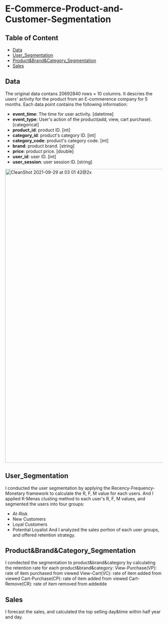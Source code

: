 # E-Commerce-Product-and-Customer-Segmentation

## Table of Content

- [Data](#Data)
- [User_Segmentation](#User_Segmentation)
- [Product&Brand&Category_Segmentation](#Product&Brand&Category_Segmentation)
- [Sales](#Sales)


## Data
The original data contans 20692840 rows × 10 columns.
It descries the users' activity for the product from an E-commerence company for 5 months.
Each data point contains the following information:
- **event_time**: The time for user activity. [datetime]
- **event_type**: User's action of the product(add, view, cart purchase). [categorical]
- **product_id**: product ID. [int]
- **category_id**: product's category ID. [int]
- **category_code**: product's category code. [int]
- **brand**: product brand. [string]
- **price**: product price. [double]
- **user_id**: user ID. [int]
- **user_session**: user session ID. [string]
<img width="939" alt="CleanShot 2021-09-29 at 03 01 42@2x" src="https://user-images.githubusercontent.com/81413871/135219053-4817b5f4-5652-4d86-a6e1-1b85279d2a36.png">

## User_Segmentation
I conducted the user segmentation by applying the Recency-Frequency-Monetary framework to calculate the R, F, M value for each users.
And I applied K-Menas clusting method to each user's R, F, M values, and segmented the users into four groups:
- At-Risk
- New Customers
- Loyal Customers
- Potential Loyalist
And I analyzed the sales portion of each user groups, and offered retention strategy.

## Product&Brand&Category_Segmentation
I condected the segmentation to product&brand&category by calculating the retention rate for each product&brand&category:
View-Purchase(VP): rate of item purchased from viewed
View-Cart(VC): rate of item added from viewed
Cart-Purchase(CP): rate of item added from viewed
Cart-Remove(CR): rate of item removed from addedde

## Sales
I forecast the sales, and calculated the top selling day&time within half year and day.

